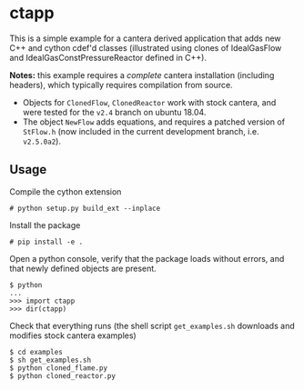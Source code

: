 # ctapp

This is a simple example for a cantera derived application that adds new C++ and cython cdef'd classes (illustrated using clones of IdealGasFlow and IdealGasConstPressureReactor defined in C++).

__Notes:__ this example requires a *complete* cantera installation (including headers), which typically requires compilation from source. 

 * Objects for `ClonedFlow`, `ClonedReactor` work with stock cantera, and were tested for the `v2.4` branch on ubuntu 18.04.
 * The object `NewFlow` adds equations, and requires a patched version of `StFlow.h` (now included in the current development branch, i.e. `v2.5.0a2`).

## Usage

Compile the cython extension

```
# python setup.py build_ext --inplace
```

Install the package

```
# pip install -e .
```

Open a python console, verify that the package loads without errors, and that newly defined objects are present.

```
$ python
...
>>> import ctapp
>>> dir(ctapp)
```

Check that everything runs (the shell script `get_examples.sh` downloads and modifies stock cantera examples)

```
$ cd examples
$ sh get_examples.sh
$ python cloned_flame.py
$ python cloned_reactor.py
```
